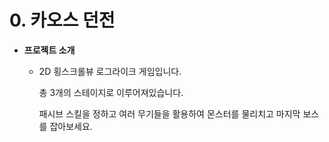 # 0. 카오스 던전

- **프로젝트 소개**
  - 2D 횡스크롤뷰 로그라이크 게임입니다.
    
    총 3개의 스테이지로 이루어져있습니다.
  
    패시브 스킬을 정하고 여러 무기들을 활용하여 몬스터를 물리치고 마지막 보스를 잡아보세요.

